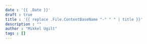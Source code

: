 ```yaml
---
date : '{{ .Date }}'
draft : true
title : '{{ replace .File.ContentBaseName "-" " " | title }}'
description : ""
author : "Mikkel Ugilt"
tags : []
---
```

